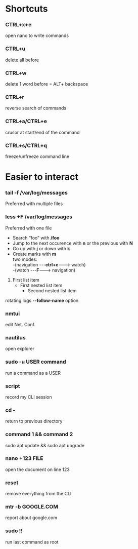# Shortcuts

### CTRL+x+e	  
open nano to write commands
### CTRL+u	    
delete all before
### CTRL+w	   
delete 1 word before = ALT+ backspace
### CTRL+r       
reverse search of commands
### CTRL+a/CTRL+e	
crusor at start/end of the command
### CTRL+s/CTRL+q	 
freeze/unfreeze command line

# Easier to interact

### tail -f /var/log/messages
Preferred with multiple files
### less +F /var/log/messages	

Preferred with one file  

- Search “foo” with **/foo**  
- Jump to the next occurence with **n** or the previous with **N**  
- Go up with **j** or down with **k**  
- Create marks with **m**  
two modes:  
         -(navigation ---**ctrl+c**---> watch)  
         -(watch ---**F**---> navigation)  

1. First list item
   - First nested list item
     - Second nested list item

rotating logs **--follow-name** option  


### nmtui	
edit Net. Conf.
### nautilus	
open explorer
### sudo -u USER command	
run a command as a USER
### script	
record my CLI session
### cd - 	
return to previous directory
### command 1 && command 2	
sudo apt update && sudo apt upgrade
### nano +123 FILE	
open the document on line 123
### reset	
remove everything from the CLI
### mtr -b GOOGLE.COM	
report about google.com
### sudo !!	
run last command as root

